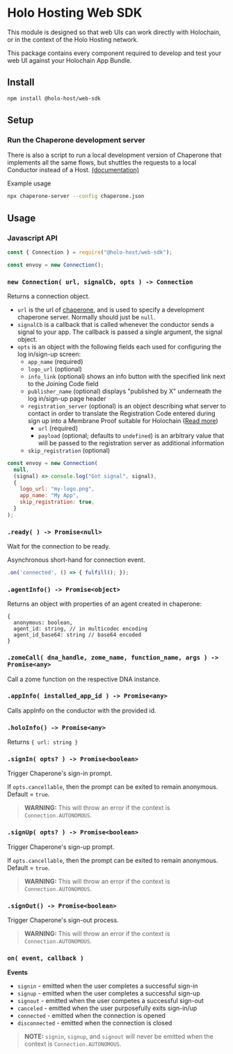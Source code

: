 # Holo Hosting Web SDK

This module is designed so that web UIs can work directly with Holochain, or in the context of the
Holo Hosting network.

This package contains every component required to develop and test your web UI against your
Holochain App Bundle.

## Install

```bash
npm install @holo-host/web-sdk
```

## Setup

### Run the Chaperone development server

There is also a script to run a local development version of Chaperone that implements all the same
flows, but shuttles the requests to a local Conductor instead of a Host. [(documentation)](https://github.com/Holo-Host/chaperone/#npx-chaperone-server---config-configruation)

Example usage

```bash
npx chaperone-server --config chaperone.json
```

## Usage

### Javascript API

```javascript
const { Connection } = require("@holo-host/web-sdk");

const envoy = new Connection();
```

### `new Connection( url, signalCb, opts ) -> Connection`

Returns a connection object.

- `url` is the url of [chaperone](https://github.com/Holo-Host/chaperone), and is used to specify a development chaperone server. Normally should just be `null`.
- `signalCb` is a callback that is called whenever the conductor sends a signal to your app. The callback is passed a single argument, the signal object.
- `opts` is an object with the following fields each used for configuring the log in/sign-up screen:
  - `app_name` (required)
  - `logo_url` (optional)
  - `info_link` (optional) shows an info button with the specified link next to the Joining Code field
  - `publisher_name` (optional) displays "published by X" underneath the log in/sign-up page header
  - `registration_server` (optional) is an object describing what server to contact in order to translate the Registration Code entered during sign up into a Membrane Proof suitable for Holochain ([Read more](https://github.com/Holo-Host/holo-nixpkgs/tree/develop/overlays/holo-nixpkgs/holo-registration-service))
    - `url` (required)
    - `payload` (optional; defaults to `undefined`) is an arbitrary value that will be passed to the registration server as additional information
  - `skip_registration` (optional)

```javascript
const envoy = new Connection(
  null,
  (signal) => console.log("Got signal", signal),
  {
    logo_url: "my-logo.png",
    app_name: "My App",
    skip_registration: true,
  }
);
```

### `.ready( ) -> Promise<null>`

Wait for the connection to be ready.

Asynchronous short-hand for connection event.

```javascript
.on('connected', () => { fulfill(); });
```

### `.agentInfo() -> Promise<object>`

Returns an object with properties of an agent created in chaperone:

```
{
  anonymous: boolean,
  agent_id: string, // in multicodec encoding
  agent_id_base64: string // base64 encoded
}
```

### `.zomeCall( dna_handle, zome_name, function_name, args ) -> Promise<any>`

Call a zome function on the respective DNA instance.

### `.appInfo( installed_app_id ) -> Promise<any>`

Calls appInfo on the conductor with the provided id.

### `.holoInfo() -> Promise<any>`

Returns `{ url: string }`

### `.signIn( opts? ) -> Promise<boolean>`

Trigger Chaperone's sign-in prompt.

If `opts.cancellable`, then the prompt can be exited to remain anonymous. Default = `true`.

> **WARNING:** This will throw an error if the context is `Connection.AUTONOMOUS`.

### `.signUp( opts? ) -> Promise<boolean>`

Trigger Chaperone's sign-up prompt.

If `opts.cancellable`, then the prompt can be exited to remain anonymous. Default = `true`.

> **WARNING:** This will throw an error if the context is `Connection.AUTONOMOUS`.

### `.signOut() -> Promise<boolean>`

Trigger Chaperone's sign-out process.

> **WARNING:** This will throw an error if the context is `Connection.AUTONOMOUS`.

### `on( event, callback )`

**Events**

- `signin` - emitted when the user completes a successful sign-in
- `signup` - emitted when the user completes a successful sign-up
- `signout` - emitted when the user competes a successful sign-out
- `canceled` - emitted when the user purposefully exits sign-in/up
- `connected` - emitted when the connection is opened
- `disconnected` - emitted when the connection is closed

> **NOTE:** `signin`, `signup`, and `signout` will never be emitted when the context is
> `Connection.AUTONOMOUS`.

